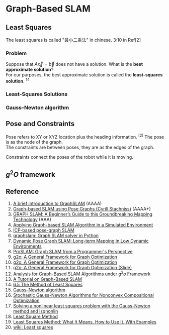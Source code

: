 # Graph-Based SLAM


## Least Squares 
The least squares is called "最小二乘法" in chinese.
3:10 in Ref[2]

### Problem
Suppose that $`A\vec{x}=\vec{b}`$ does not have a solution. What is the **best approximate solution**? <br>
For our purposes, the best approximate solution is called the **least-squares solution**. <sup>14</sup>

### Least-Squares Solutions


### Gauss–Newton algorithm






## Pose and Constraints
Pose refers to XY or XYZ location plus the heading information. <sup>[2]</sup> The pose is as the node of the graph. <br>
The constraints are between poses, they are as the edges of the graph.  

Constraints connect the poses of the robot while it is moving. 


## $`g^2O`$ framework







## Reference
1. [A brief introduction to GraphSLAM](https://shivachandrachary.medium.com/a-brief-introduction-to-graphslam-4204b4fce2f0) (AAAA)
2. [Graph-based SLAM using Pose Graphs (Cyrill Stachniss)](https://www.youtube.com/watch?v=uHbRKvD8TWg&t=6s) (AAAA+)
3. [GRAPH SLAM: A Beginner’s Guide to this Groundbreaking Mapping Technology](https://pub.towardsai.net/everything-you-need-to-know-about-graph-slam-7f6f567f1a31) (AAA)
4. [Applying Graph-based SLAM Algorithm in a Simulated Environment](https://iopscience.iop.org/article/10.1088/1757-899X/769/1/012035)
5. [ICP-based pose-graph SLAM](https://hal.science/hal-01522248/document)
6. [graphslam: Graph SLAM solver in Python](https://python-graphslam.readthedocs.io/en/stable/)
7. [Dynamic Pose Graph SLAM: Long-term Mapping in Low Dynamic Environments](https://www.cs.cmu.edu/~kaess/pub/WalcottBryant12iros.pdf)
8. [ProSLAM: Graph SLAM from a Programmer's Perspective](https://arxiv.org/abs/1709.04377)
9. [g2o: A General Framework for Graph Optimization](https://github.com/RainerKuemmerle/g2o)
10. [g2o: A General Framework for Graph Optimization](http://ais.informatik.uni-freiburg.de/publications/papers/kuemmerle11icra.pdf)
11. [g2o: A General Framework for Graph Optimization (Slide)](https://cse.sc.edu/~yiannisr/774/2015/g2o.pdf)
12. [Analysis for Graph-Based SLAM Algorithms under $`g^2o`$ Framework](https://www.cs.cmu.edu/~tianxian/files/Analysis_for_Graph_Based_SLAM_Algorithms_under_g2o_Framework.pdf)
13. [A Tutorial on Graph-Based SLAM](http://www2.informatik.uni-freiburg.de/~stachnis/pdf/grisetti10titsmag.pdf)
14. [6.5 The Method of Least Squares](https://textbooks.math.gatech.edu/ila/least-squares.html)
15. [Gauss–Newton algorithm](https://en.wikipedia.org/wiki/Gauss%E2%80%93Newton_algorithm)
16. [Stochastic Gauss-Newton Algorithms for Nonconvex Compositional Optimization](http://proceedings.mlr.press/v119/tran-dinh20a/tran-dinh20a-supp.pdf)
17. [Solving a nonlinear least squares problem with the Gauss-Newton method and lsqnonlin](https://www.math.umd.edu/~petersd/460/html/nonlinls.html)
18. [Least Square Method](https://www.cuemath.com/data/least-squares/)
19. [Least Squares Method: What It Means, How to Use It, With Examples](https://www.investopedia.com/terms/l/least-squares-method.asp)
20. [wiki: Least squares](https://en.wikipedia.org/wiki/Least_squares)

